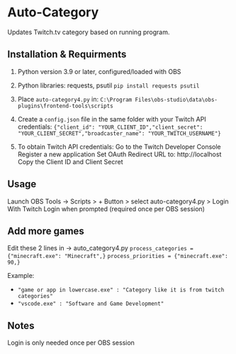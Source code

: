 # Auto-Category
Updates Twitch.tv category based on running program.
## Installation & Requirments 
1. Python version 3.9 or later, configured/loaded with OBS
2. Python libraries: requests, psutil
  `pip install requests psutil`
3. Place `auto-category4.py` in:
  `C:\Program Files\obs-studio\data\obs-plugins\frontend-tools\scripts`
4. Create a `config.json` file in the same folder with your Twitch API credentials:
  `{"client_id": "YOUR_CLIENT_ID","client_secret": "YOUR_CLIENT_SECRET","broadcaster_name": "YOUR_TWITCH_USERNAME"}`

5. To obtain Twitch API credentials:
Go to the Twitch Developer Console
Register a new application
Set OAuth Redirect URL to: http://localhost
Copy the Client ID and Client Secret

## Usage
Launch OBS
Tools -> Scripts > + Button > select auto-category4.py > Login With Twitch
Login when prompted (required once per OBS session)

## Add more games
Edit these 2 lines in -> auto_category4.py
`process_categories = {"minecraft.exe": "Minecraft",}`
`process_priorities = {"minecraft.exe": 90,}`

Example: 
- `"game or app in lowercase.exe" : "Category like it is from twitch categories"`
- `"vscode.exe" : "Software and Game Development"`

## Notes
Login is only needed once per OBS session

